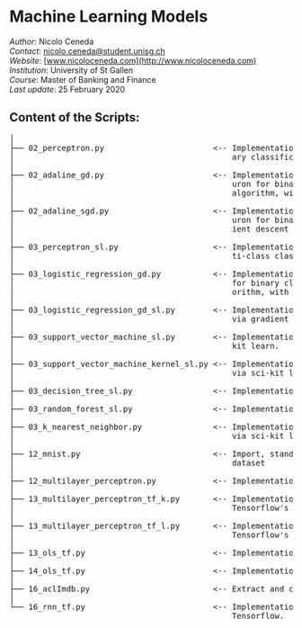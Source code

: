 # Machine Learning Models

*Author*: Nicolo Ceneda \
*Contact*: nicolo.ceneda@student.unisg.ch \
*Website*: [www.nicoloceneda.com](http://www.nicoloceneda.com) \
*Institution*: University of St Gallen \
*Course*: Master of Banking and Finance \
*Last update*: 25 February 2020

## Content of the Scripts:
<pre>
│
├── 02_perceptron.py                       <-- Implementation of a single layer perceptron for bin-
│                                              ary classification.
│
├── 02_adaline_gd.py                       <-- Implementation of a single layer adaptive linear ne-
│                                              uron for binary classification, via gradient descent 
│                                              algorithm, with standardized features.
│
├── 02_adaline_sgd.py                      <-- Implementation of a single layer adaptive linear ne-
│                                              uron for binary classification, via stochastic grad-
│                                              ient descent algorithm, with standardized features.      
│
├── 03_perceptron_sl.py                    <-- Implementation of a single layer perceptron for mul-
│                                              ti-class classification via scikit-learn.
│
├── 03_logistic_regression_gd.py           <-- Implementation of a single layer logistic regression
│                                              for binary classification, via gradient descent alg-
│                                              orithm, with standardized features.                      
│
├── 03_logistic_regression_gd_sl.py        <-- Implementation of a single layer logistic regression 
│                                              via gradient descent algorithm via sci-kit learn.
│
├── 03_support_vector_machine_sl.py        <-- Implementation of a support vector machine via sci- 
│                                              kit learn.
│
├── 03_support_vector_machine_kernel_sl.py <-- Implementation of a kernel support vector machine  
│                                              via sci-kit learn. 
│
├── 03_decision_tree_sl.py                 <-- Implementation of a decision tree via sci-kit learn.
│
├── 03_random_forest_sl.py                 <-- Implementation of a random forest via sci-kit learn.
│
├── 03_k_nearest_neighbor.py               <-- Implementation of a k-nearest neighbor classifier  
│                                              via sci-kit learn.
│   
├── 12_mnist.py                            <-- Import, standardize, compress and save the mnist 
│                                              dataset
│
├── 12_multilayer_perceptron.py            <-- Implementation of a multilayer perceptron.
│
├── 13_multilayer_perceptron_tf_k.py       <-- Implementation of a multilayer perceptron via 
│                                              Tensorflow's Layers.
│
├── 13_multilayer_perceptron_tf_l.py       <-- Implementation of a multilayer perceptron via 
│                                              Tensorflow's keras.
│
├── 13_ols_tf.py                           <-- Implementation of an OLS via Tensorflow.
│
├── 14_ols_tf.py                           <-- Implementation of an OLS via Tensorflow.
│
├── 16_aclImdb.py                          <-- Extract and convert to csv the aclImdb database.
│
└── 16_rnn_tf.py                           <-- Implementation of a recurrent neural network via
                                               Tensorflow.
</pre>


